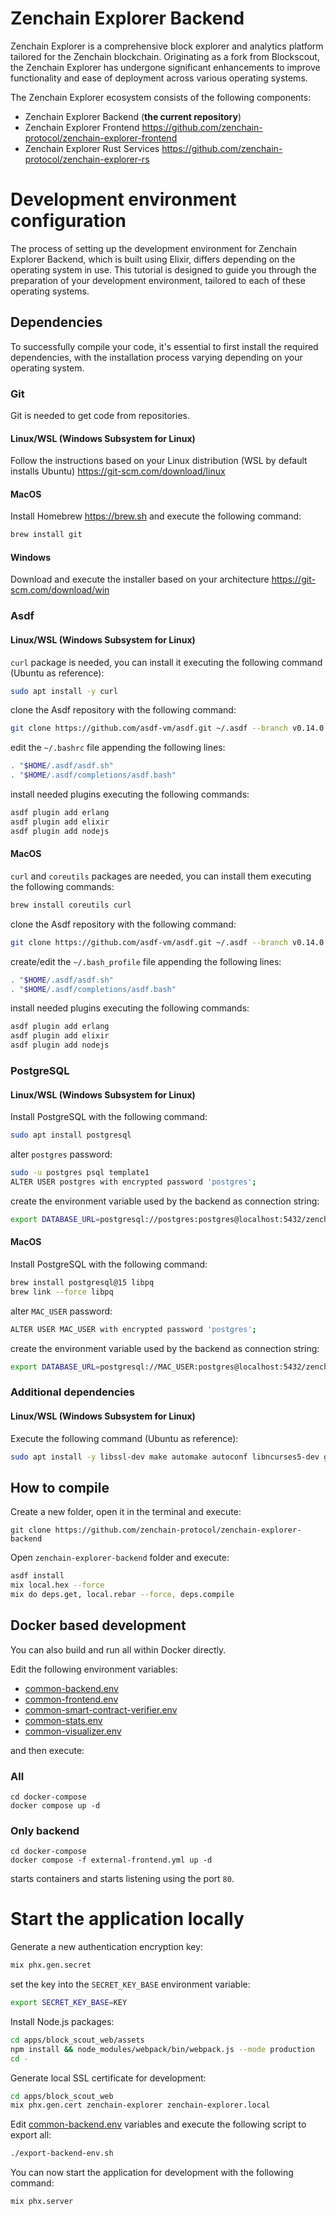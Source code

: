 # Zenchain Explorer Backend

Zenchain Explorer is a comprehensive block explorer and analytics platform tailored for the Zenchain blockchain. Originating as a fork from Blockscout, the Zenchain Explorer has undergone significant enhancements to improve functionality and ease of deployment across various operating systems.

The Zenchain Explorer ecosystem consists of the following components:

* Zenchain Explorer Backend (**the current repository**)
* Zenchain Explorer Frontend <https://github.com/zenchain-protocol/zenchain-explorer-frontend>
* Zenchain Explorer Rust Services <https://github.com/zenchain-protocol/zenchain-explorer-rs>

# Development environment configuration

The process of setting up the development environment for Zenchain Explorer Backend, which is built using Elixir, differs depending on the operating system in use. This tutorial is designed to guide you through the preparation of your development environment, tailored to each of these operating systems.

## Dependencies

To successfully compile your code, it's essential to first install the required dependencies, with the installation process varying depending on your operating system.

### Git

Git is needed to get code from repositories.

#### Linux/WSL (Windows Subsystem for Linux)

Follow the instructions based on your Linux distribution (WSL by default installs Ubuntu) <https://git-scm.com/download/linux>

#### MacOS

Install Homebrew <https://brew.sh> and execute the following command:

```bash
brew install git
```

#### Windows

Download and execute the installer based on your architecture <https://git-scm.com/download/win>

### Asdf

#### Linux/WSL (Windows Subsystem for Linux)

`curl` package is needed, you can install it executing the following command (Ubuntu as reference):

```bash
sudo apt install -y curl
```

clone the Asdf repository with the following command:

```bash
git clone https://github.com/asdf-vm/asdf.git ~/.asdf --branch v0.14.0
```

edit the `~/.bashrc` file appending the following lines:

```bash
. "$HOME/.asdf/asdf.sh"
. "$HOME/.asdf/completions/asdf.bash"
```

install needed plugins executing the following commands:

```bash
asdf plugin add erlang
asdf plugin add elixir
asdf plugin add nodejs
```

#### MacOS

`curl` and `coreutils` packages are needed, you can install them executing the following commands:

```bash
brew install coreutils curl
```

clone the Asdf repository with the following command:

```bash
git clone https://github.com/asdf-vm/asdf.git ~/.asdf --branch v0.14.0
```

create/edit the `~/.bash_profile` file appending the following lines:

```bash
. "$HOME/.asdf/asdf.sh"
. "$HOME/.asdf/completions/asdf.bash"
```

install needed plugins executing the following commands:

```bash
asdf plugin add erlang
asdf plugin add elixir
asdf plugin add nodejs
```

### PostgreSQL

#### Linux/WSL (Windows Subsystem for Linux)

Install PostgreSQL with the following command:

```bash
sudo apt install postgresql
```

alter `postgres` password:

```bash
sudo -u postgres psql template1
ALTER USER postgres with encrypted password 'postgres';
```

create the environment variable used by the backend as connection string:

```bash
export DATABASE_URL=postgresql://postgres:postgres@localhost:5432/zenchain-explorer
```

#### MacOS

Install PostgreSQL with the following command:

```bash
brew install postgresql@15 libpq
brew link --force libpq
```

alter `MAC_USER` password:

```bash
ALTER USER MAC_USER with encrypted password 'postgres';
```

create the environment variable used by the backend as connection string:

```bash
export DATABASE_URL=postgresql://MAC_USER:postgres@localhost:5432/zenchain-explorer
```

### Additional dependencies

#### Linux/WSL (Windows Subsystem for Linux)

Execute the following command (Ubuntu as reference):

```bash
sudo apt install -y libssl-dev make automake autoconf libncurses5-dev gcc g++ inotify-tools
```

## How to compile

Create a new folder, open it in the terminal and execute:

```text
git clone https://github.com/zenchain-protocol/zenchain-explorer-backend
```

Open `zenchain-explorer-backend` folder and execute:

```bash
asdf install
mix local.hex --force
mix do deps.get, local.rebar --force, deps.compile
```

## Docker based development

You can also build and run all within Docker directly.

Edit the following environment variables:
* [common-backend.env](docker-compose/envs/common-backend.env) 
* [common-frontend.env](docker-compose/envs/common-frontend.env) 
* [common-smart-contract-verifier.env](docker-compose/envs/common-smart-contract-verifier.env) 
* [common-stats.env](docker-compose/envs/common-stats.env) 
* [common-visualizer.env](docker-compose/envs/common-visualizer.env) 

and then execute:

### All

```bash!
cd docker-compose
docker compose up -d
```

### Only backend

```bash!
cd docker-compose
docker compose -f external-frontend.yml up -d
```

starts containers and starts listening using the port `80`.

# Start the application locally

Generate a new authentication encryption key:

```bash
mix phx.gen.secret
```

set the key into the `SECRET_KEY_BASE` environment variable:

```bash
export SECRET_KEY_BASE=KEY
```

Install Node.js packages:

```bash
cd apps/block_scout_web/assets
npm install && node_modules/webpack/bin/webpack.js --mode production
cd -
```

Generate local SSL certificate for development:

```bash
cd apps/block_scout_web
mix phx.gen.cert zenchain-explorer zenchain-explorer.local
```

Edit [common-backend.env](docker-compose/envs/common-backend.env) variables and execute the following script to export all:

```bash
./export-backend-env.sh
```

You can now start the application for development with the following command:

```bash
mix phx.server
```

